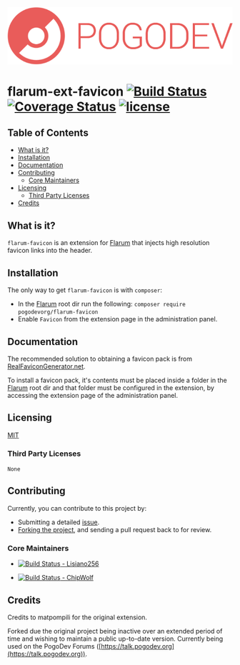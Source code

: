 [![POGODEV](https://github.com/pogodevorg/assets/blob/master/public/img/logo-github.png?raw=true)](https://pogodev.org)

# flarum-ext-favicon [![Build Status](https://img.shields.io/travis/pogodevorg/flarum-ext-favicon/master.svg)](https://img.shields.io/travis/pogodevorg/flarum-ext-favicon) [![Coverage Status](https://coveralls.io/repos/github/pogodevorg/flarum-ext-favicon/badge.svg?branch=master)](https://coveralls.io/github/pogodevorg/flarum-ext-favicon?branch=master) [![license](https://img.shields.io/github/license/pogodevorg/flarum-ext-favicon.svg?maxAge=2592000?style=flat-square)](#)

## Table of Contents
* [What is it?](#what-is-it)
* [Installation](#installation)
* [Documentation](#documentation)
* [Contributing](#contributing)
  * [Core Maintainers](#core-maintainers)
* [Licensing](#licensing)
  * [Third Party Licenses](#third-party-licenses)
* [Credits](#credits)

## What is it?
`flarum-favicon` is an extension for [Flarum](https://github.com/flarum/core) that injects high resolution favicon links into the header.

## Installation
The only way to get `flarum-favicon` is with `composer`:
* In the [Flarum](https://github.com/flarum/core) root dir run the following:
```composer require pogodevorg/flarum-favicon```
* Enable `Favicon` from the extension page in the administration panel.

## Documentation
The recommended solution to obtaining a favicon pack is from [RealFaviconGenerator.net](https://realfavicongenerator.net/).

To install a favicon pack, it's contents must be placed inside a folder in the [Flarum](https://github.com/flarum/core) root dir and that folder must be configured in the extension, by accessing the extension page of the administration panel.

## Licensing
[MIT](https://github.com/pogodevorg/flarum-ext-favicon/blob/master/LICENSE)

### Third Party Licenses
    None

## Contributing
Currently, you can contribute to this project by:
* Submitting a detailed [issue](https://github.com/pogodevorg/flarum-ext-favicon/issues/new).
* [Forking the project](https://github.com/pogodevorg/flarum-ext-favicon/fork), and sending a pull request back to for review.

### Core Maintainers

* [![Build Status](https://github.com/Lisiano256.png?size=36) - Lisiano256](https://github.com/ChipWolf)

* [![Build Status](https://github.com/ChipWolf.png?size=36) - ChipWolf](https://github.com/ChipWolf)

## Credits

Credits to matpompili for the original extension.

Forked due the original project being inactive over an extended period of time and wishing to maintain a public up-to-date version.
Currently being used on the PogoDev Forums ([https://talk.pogodev.org](https://talk.pogodev.org)).
